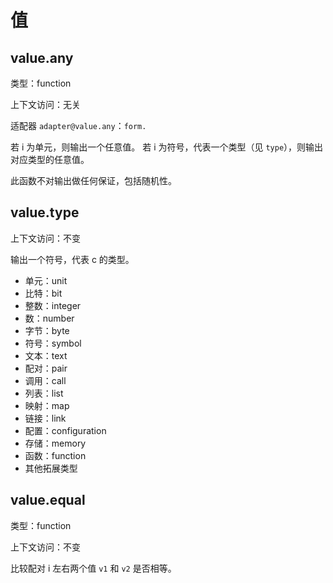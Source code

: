 # 值

## value.any

类型：function

上下文访问：无关

适配器 `adapter@value.any`：`form.`

若 i 为单元，则输出一个任意值。
若 i 为符号，代表一个类型（见 `type`），则输出对应类型的任意值。

此函数不对输出做任何保证，包括随机性。

## value.type

上下文访问：不变

输出一个符号，代表 c 的类型。

- 单元：unit
- 比特：bit
- 整数：integer
- 数：number
- 字节：byte
- 符号：symbol
- 文本：text
- 配对：pair
- 调用：call
- 列表：list
- 映射：map
- 链接：link
- 配置：configuration
- 存储：memory
- 函数：function
- 其他拓展类型

## value.equal

类型：function

上下文访问：不变

比较配对 i 左右两个值 `v1` 和 `v2` 是否相等。
